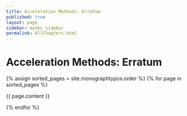 ```yaml
---
title: Acceleration Methods: Erratum
published: true
layout: page
sidebar: mydoc_sidebar
permalink: AllChapters.html
---
```



# Acceleration Methods: Erratum

{% assign sorted_pages = site.monographtypos.order %}
{% for page in sorted_pages %}

  {{ page.content }}
  
{% endfor %}
